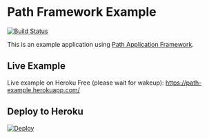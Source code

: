 # Path Framework Example

[![Build Status](https://travis-ci.org/innovad/path-example.svg?branch=master)](https://travis-ci.org/innovad/path-example)

This is an example application using <a href="https://github.com/innovad/path">Path Application Framework</a>.

## Live Example
Live example on Heroku Free (please wait for wakeup): https://path-example.herokuapp.com/


## Deploy to Heroku
[![Deploy](https://www.herokucdn.com/deploy/button.svg)](https://heroku.com/deploy?template=https://github.com/Bruermar/Path)

